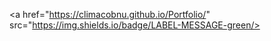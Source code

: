 
  
  <a href="https://climacobnu.github.io/Portfolio/"  src="https://img.shields.io/badge/LABEL-MESSAGE-green/>
